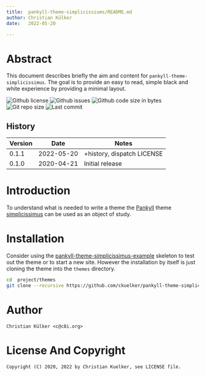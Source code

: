 ```yaml
---
title:  pankyll-theme-simplicissiums/README.md
author: Christian Külker
date:   2022-05-20

---
```


# Abstract

This document describes briefly the aim and content for
`pankyll-theme-simplicissimus`. The goal is to provide an easy to read, simple
black and white experience by providing a minimal layout.

![Github license](https://img.shields.io/github/license/ckuelker/pankyll-theme-simplicissimus.svg)
![Github issues](https://img.shields.io/github/issues/ckuelker/pankyll-theme-simplicissimus.svg?style=popout-square)
![Github code size in bytes](https://img.shields.io/github/languages/code-size/ckuelker/pankyll-theme-simplicissimus.svg)
![Git repo size](https://img.shields.io/github/repo-size/ckuelker/pankyll-theme-simplicissimus.svg)
![Last commit](https://img.shields.io/github/last-commit/ckuelker/pankyll-theme-simplicissimus.svg)

## History

| Version | Date       | Notes                                                |
| ------- | ---------- | ---------------------------------------------------- |
| 0.1.1   | 2022-05-20 | +history, dispatch LICENSE                           |
| 0.1.0   | 2020-04-21 | Initial release                                      |

# Introduction

To understand what is needed to write a theme the [Pankyll] theme
[simplicissimus] can be used as an object of study.

# Installation

Consider using the [pankyll-theme-simplicissimus-example] skeleton to test out
the theme or to start a new site. However the installation by itself is just
cloning the theme into the `themes` directory.

```bash
cd  project/themes
git clone --recursive https://github.com/ckuelker/pankyll-theme-simplicissimus.git
```

# Author

    Christian Külker <c@c8i.org>

# License And Copyright

    Copyright (C) 2020, 2022 by Christian Kuelker, see LICENSE file.

[Pankyll]: https://www.pankyll.org
[simplicissimus]: https://github.com/ckuelker/pankyll-theme-simplicissimus
[pankyll-theme-simplicissimus-example]: https://github.com/ckuelker/pankyll-theme-simplicissimus-example
